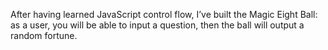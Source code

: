 After having learned JavaScript control flow, I’ve built the Magic Eight Ball: as a user, you will be able to input a question, then the ball will output a random fortune.
